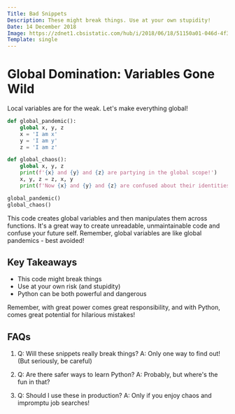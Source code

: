 ```yaml
---
Title: Bad Snippets
Description: These might break things. Use at your own stupidity!
Date: 14 December 2018
Image: https://zdnet1.cbsistatic.com/hub/i/2018/06/18/51150a01-046d-4f30-a760-0357e6d5c2a0/e7c70a0c23a79d96645a93bd29ff3cc2/another-fun-malware-stock-image.jpg
Template: single
---
```


# Global Domination: Variables Gone Wild


Local variables are for the weak. Let's make everything global!

```python
def global_pandemic():
    global x, y, z
    x = 'I am x'
    y = 'I am y'
    z = 'I am z'

def global_chaos():
    global x, y, z
    print(f'{x} and {y} and {z} are partying in the global scope!')
    x, y, z = z, x, y
    print(f'Now {x} and {y} and {z} are confused about their identities.')

global_pandemic()
global_chaos()
```

This code creates global variables and then manipulates them across functions. It's a great way to create unreadable, unmaintainable code and confuse your future self. Remember, global variables are like global pandemics - best avoided!

## Key Takeaways

- This code might break things
- Use at your own risk (and stupidity)
- Python can be both powerful and dangerous

Remember, with great power comes great responsibility, and with Python, comes great potential for hilarious mistakes!

## FAQs

1. Q: Will these snippets really break things?
   A: Only one way to find out! (But seriously, be careful)

2. Q: Are there safer ways to learn Python?
   A: Probably, but where's the fun in that?

3. Q: Should I use these in production?
   A: Only if you enjoy chaos and impromptu job searches!

